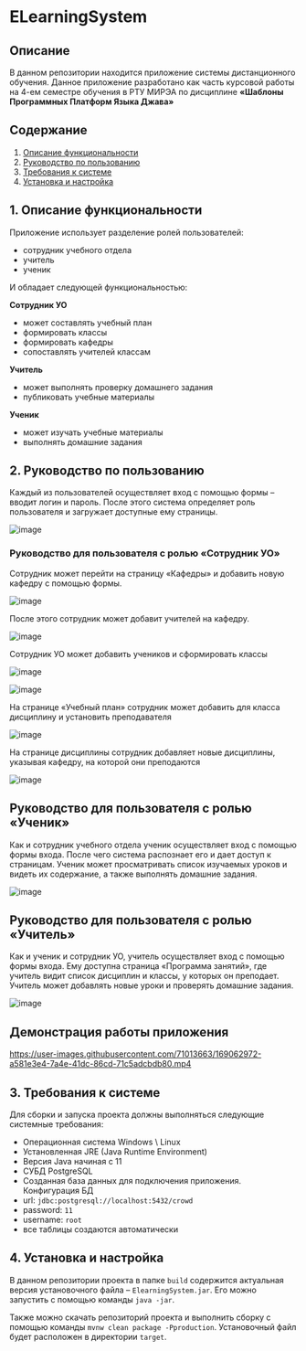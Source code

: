 # ELearningSystem


## Описание
В данном репозитории находится приложение системы дистанционного обучения. Данное приложение разработано как часть курсовой работы на 4-ем семестре обучения в РТУ МИРЭА по дисциплине **«Шаблоны Программных Платформ Языка Джава»**

## Содержание
1. [Описание функциональности](#task0)
2. [Руководство по пользованию](#task1)
3. [Требования к системе](#task2)
4. [Установка и настройка](#task3)

## <a name="task0"></a> 1. Описание функциональности

Приложение использует разделение ролей пользователей:
- сотрудник учебного отдела
- учитель
- ученик

И обладает следующей функциональностью:

**Сотрудник УО**
- может составлять учебный план
- формировать классы
- формировать кафедры
- сопоставлять учителей классам

**Учитель**
- может выполнять проверку домашнего задания
- публиковать учебные материалы

**Ученик**
- может изучать учебные материалы
- выполнять домашние задания


## <a name="task1"></a> 2. Руководство по пользованию

Каждый из пользователей осуществляет вход с помощью формы – вводит логин и пароль. После этого система определяет роль пользователя и загружает доступные ему страницы.

![image](https://user-images.githubusercontent.com/71013663/168915709-f51f8cdb-78aa-49d5-886c-4ca0690a85a6.png)

### Руководство для пользователя с ролью «Cотрудник УО»

Сотрудник может перейти на страницу «Кафедры» и добавить новую кафедру с помощью формы.

![image](https://user-images.githubusercontent.com/71013663/168915795-98a1ed47-72dd-4514-9b6d-7dcf42ecc6f8.png)

После этого сотрудник может добавит учителей на кафедру.

![image](https://user-images.githubusercontent.com/71013663/168915831-dbc6a239-dfa6-4f39-b03c-d78a93662d08.png)

Сотрудник УО может добавить учеников и сформировать классы 

![image](https://user-images.githubusercontent.com/71013663/168915855-7dc576b6-d5d7-4dee-bcf5-559aebe80cba.png)


![image](https://user-images.githubusercontent.com/71013663/168915869-21819e96-5fc4-40db-ad6d-5729b9680875.png)

На странице «Учебный план» сотрудник может добавить для класса дисциплину и установить преподавателя

![image](https://user-images.githubusercontent.com/71013663/168915895-39de667f-e913-437a-8c50-c309e35f76b6.png)

На странице дисциплины сотрудник добавляет новые дисциплины, указывая кафедру, на которой они преподаются

![image](https://user-images.githubusercontent.com/71013663/168915916-9b5cc0e3-6b68-4ead-a4c4-7080b57dc424.png)

## Руководство для пользователя с ролью «Ученик»

Как и сотрудник учебного отдела ученик осуществляет вход с помощью формы входа. После чего система распознает его и дает доступ к страницам. Ученик может просматривать список изучаемых уроков и видеть их содержание, а также выполнять домашние задания.

![image](https://user-images.githubusercontent.com/71013663/168915975-db359a56-8f2c-4e04-a334-f0041b659812.png)

## Руководство для пользователя с ролью «Учитель»

Как и ученик и сотрудник УО, учитель осуществляет вход с помощью формы входа. Ему доступна страница «Программа занятий», где учитель видит список дисциплин и классы, у которых он преподает. Учитель может добавлять новые уроки и проверять домашние задания.

![image](https://user-images.githubusercontent.com/71013663/168916030-9ffaa3fe-0943-4197-a166-6f367331c6b2.png)


## Демонстрация работы приложения 


https://user-images.githubusercontent.com/71013663/169062972-a581e3e4-7a4e-41dc-86cd-71c5adcbdb80.mp4


## <a name="task2"></a> 3. Требования к системе

Для сборки и запуска проекта должны выполняться следующие системные требования:
-	Операционная система Windows \ Linux
-	Установленная JRE (Java Runtime Environment)
-	Версия Java начиная с 11
-	СУБД PostgreSQL
-	Созданная база данных для подключения приложения. Конфигурация БД
  - url: `jdbc:postgresql://localhost:5432/crowd`
  - password: `11`
  - username: `root`
  - все таблицы создаются автоматически


## <a name="task3"></a> 4. Установка и настройка

В данном репозитории проекта в папке `build` содержится актуальная версия установочного файла – `ElearningSystem.jar`. Его можно запустить с помощью команды `java -jar`.

Также можно скачать репозиторий проекта и выполнить сборку с помощью команды `mvnw clean package -Pproduction`. Установочный файл будет расположен в директории `target`.
